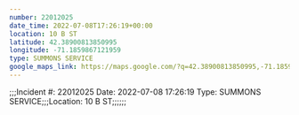 ```yaml
---
number: 22012025
date_time: 2022-07-08T17:26:19+00:00
location: 10 B ST
latitude: 42.38900813850995
longitude: -71.1859867121959
type: SUMMONS SERVICE
google_maps_link: https://maps.google.com/?q=42.38900813850995,-71.1859867121959
---
```


;;;Incident #: 22012025   Date: 2022-07-08 17:26:19   Type: SUMMONS SERVICE;;;Location: 10 B ST;;;;;;
